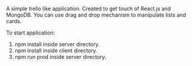 A simple trello like application. Created to get touch of React.js and MongoDB. You can use drag and drop mechanism to manipulate lists and cards.

To start application:

1. npm install inside server directory.
2. npm install inside client directory.
3. npm run prod inside server directory.
